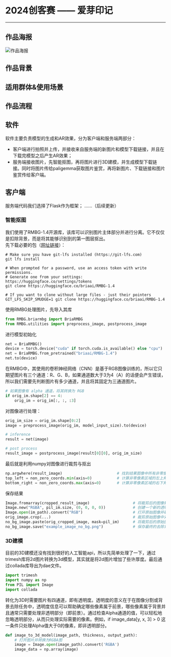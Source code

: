 # 2024创客赛 —— 爱芽印记
---

## 作品海报
![作品海报](6001716566639_.pic_hd.jpg)

## 作品背景

## 适用群体&使用场景

## 作品流程
## 软件
软件主要负责模型的生成和AR效果，分为客户端和服务端两部分：
- 客户端进行拍照并上传，并接收来自服务端的新图片和模型下载链接，并且在下载完模型之后产生AR效果；
- 服务端接收图片，先智能抠图，再将图片进行3D建模，并生成模型下载链接。同时将图片传给paligemma获取图片鉴赏，再将新图片、下载链接和图片鉴赏传给客户端。

## 客户端
服务端代码我们选择了Flask作为框架；
……（后续更新）

### 智能抠图
我们使用了RMBG-1.4开源库，该库可以识别图片主体部分并进行分离。它不仅仅是扣除背景，而是将其能够识别到的第一图层抠出。  
先下载必要的包（[网址链接](https://huggingface.co/briaai/RMBG-1.4)）：
```
# Make sure you have git-lfs installed (https://git-lfs.com)
git lfs install

# When prompted for a password, use an access token with write permissions.
# Generate one from your settings: https://huggingface.co/settings/tokens
git clone https://huggingface.co/briaai/RMBG-1.4

# If you want to clone without large files - just their pointers
GIT_LFS_SKIP_SMUDGE=1 git clone https://huggingface.co/briaai/RMBG-1.4
```
使用RMBG处理图片，先导入其库
```python
from RMBG.briarmbg import BriaRMBG
from RMBG.utilities import preprocess_image, postprocess_image
```
进行模型初始化  
```python
net = BriaRMBG()                                                            # 实例化背景去除模型。
device = torch.device("cuda" if torch.cuda.is_available() else "cpu")       # 检测是否有可用的GPU，如果有则使用GPU，否则使用CPU。
net = BriaRMBG.from_pretrained("briaai/RMBG-1.4")                           # 加载预训练的背景去除模型。
net.to(device)                                                              # 将模型移动到指定的设备（GPU或CPU）上。
```
在RMBG中，其使用的卷积神经网络（CNN）是基于RGB图像训练的，所以它只期望图片有三个通道：R、G、B，如果通道数大于3为4（A）的话便会产生错误，所以我们需要先判断图片有多少通道，并且将其固定为三通道图片。
```python
# 如果图像有 alpha 通道，将其转换为 RGB
if orig_im.shape[2] == 4:
    orig_im = orig_im[:, :, :3]
```
对图像进行处理：
```python
orig_im_size = orig_im.shape[0:2]
image = preprocess_image(orig_im, model_input_size).to(device)

# inference 
result = net(image)

# post process
result_image = postprocess_image(result[0][0], orig_im_size)
```
最后就是利用numpy对图像进行裁剪与抠出
```python
np.argwhere(result_image)                        # 找到结果图像中所有非零像素的坐标。
top_left = non_zero_coords.min(axis=0)           # 计算非零像素区域的左上角坐标。
bottom_right = non_zero_coords.max(axis=0)       # 计算非零像素区域的右下角坐标。
```
保存结果
```python
Image.fromarray(cropped_result_image)                   # 将裁剪后的图像转换为PIL图像。
Image.new("RGBA", pil_im.size, (0, 0, 0, 0))            # 创建一个新的透明背景图像。
Image.open(im_path).convert("RGB")                      # 打开原始图像并确保其为RGB格式。
orig_image.crop(...)                                    # 裁剪原始图像中对应区域。
no_bg_image.paste(orig_cropped_image, mask=pil_im)      # 将裁剪后的原始图像粘贴到透明背景图像上，使用去除背景后的图像作为掩码。
no_bg_image.save("example_image_no_bg.png")             # 保存最终的去除背景后的图像。
```

### 3D建模
目前的3D建模还没有找到很好的人工智能api，所以先简单处理了一下，通过trimesh库将2d图片转换为3d模型，其实就是将2d图片增加了些许厚度。最后通过collada库导出为dae文件。
```python
import trimesh
import numpy as np
from PIL import Image
import collada
```
转化为3D时需要图片有四通道，即有透明度。透明度的意义在于在图像分割或背景去除任务中，透明度信息可以帮助确定哪些像素属于前景，哪些像素属于背景并且通常只需要处理非透明部分（即前景）。通过检查Alpha通道的值，可以轻松地忽略透明部分，从而只处理实际需要的像素。例如，if image_data[y, x, 3] > 0 这一条件只处理Alpha值大于0的像素，即非透明部分。
```python
def image_to_3d_model(image_path, thickness, output_path):
    # 打开图片并转换为RGBA图
    image = Image.open(image_path).convert('RGBA')
    image_data = np.array(image)
```
